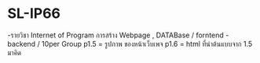 # SL-IP66
-รายวิชา Internet of Program การสร้าง Webpage , DATABase / forntend - backend / 10per Group
p1.5 = รูปภาพ ของหน้าเว็บเพจ p1.6 = html ที่นำต้นแบบจาก 1.5 มาคิด
